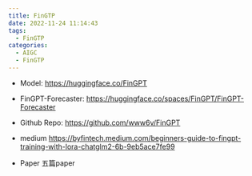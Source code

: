 ```yaml
---
title: FinGTP
date: 2022-11-24 11:14:43
tags:
  - FinGTP
categories: 
  - AIGC
  - FinGTP  
---
```


<p></p>
<!-- more -->

+ Model:
https://huggingface.co/FinGPT

+ FinGPT-Forecaster:
https://huggingface.co/spaces/FinGPT/FinGPT-Forecaster

+ Github Repo:
https://github.com/www6v/FinGPT

+ medium
https://byfintech.medium.com/beginners-guide-to-fingpt-training-with-lora-chatglm2-6b-9eb5ace7fe99

+ Paper
五篇paper